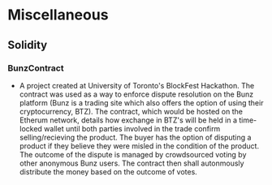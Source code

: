 # Miscellaneous
## Solidity
### BunzContract

- A project created at University of Toronto's BlockFest Hackathon. The contract was used as a way to enforce dispute resolution on the Bunz platform (Bunz is a trading site which also offers the option of using their cryptocurrency, BTZ). The contract, which would be hosted on the Etherum network, details how exchange in BTZ's will be held in a time-locked wallet until both parties involved in the trade confirm selling/recieving the product. The buyer has the option of disputing a product if they believe they were misled in the condition of the product. The outcome of the dispute is managed by crowdsourced voting by other anonymous Bunz users. The contract then shall autonmously distribute the money  based on the outcome of votes.
